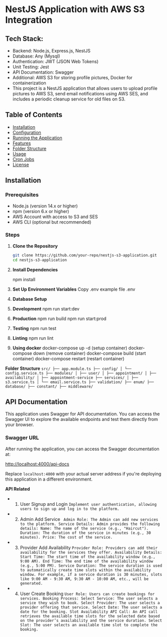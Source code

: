 # NestJS Application with AWS S3 Integration

## Tech Stack:

- Backend: Node.js, Express.js, NestJS
- Database: Any (Mysql)
- Authentication: JWT (JSON Web Tokens)
- Unit Testing: Jest
- API Documentation: Swagger
- Additional: AWS S3 for storing profile pictures, Docker for containerization
- This project is a NestJS application that allows users to upload profile pictures to AWS S3, send email notifications using AWS SES, and includes a periodic cleanup service for old files on S3.

## Table of Contents

- [Installation](#installation)
- [Configuration](#configuration)
- [Running the Application](#running-the-application)
- [Features](#features)
- [Folder Structure](#folder-structure)
- [Usage](#usage)
- [Cron Jobs](#cron-jobs)
- [License](#license)

## Installation

### Prerequisites

- Node.js (version 14.x or higher)
- npm (version 6.x or higher)
- AWS Account with access to S3 and SES
- AWS CLI (optional but recommended)

### Steps

1. **Clone the Repository**

   ```bash
   git clone https://github.com/your-repo/nestjs-s3-application.git
   cd nestjs-s3-application

   ```

2. **Install Dependencies**

   npm install

3. **Set Up Environment Variables**
   Copy .env example file .env
4. **Database Setup**

5. **Development**
   npm run start:dev

6. **Production**
   npm run build
   npm run start:prod

7. **Testing**
   npm run test

8. **Linting**
   npm run lint

9. **Using docker**
   docker-compose up -d (setup container)
   docker-compose down (remove container)
   docker-compose build (start container)
   docker-compose restart <container id> (restart container)

**Folder Structure**
`src/
├── app.module.ts
├── config/
│ └── config.service.ts
├── modules/
│ ├── user/
│ ├── appointment/
│ ├── availability/
│ ├── appointment-service
├── services/
│ ├── s3.service.ts
│ └── email.service.ts
├── validation/
├── enum/
├── database/
├── constant/
├── middleware/
`

## API Documentation

This application uses Swagger for API documentation. You can access the Swagger UI to explore the available endpoints and test them directly from your browser.

### Swagger URL

After running the application, you can access the Swagger documentation at:

[http://localhost:4000/api-docs](http://localhost:4000/api-docs)

Replace `localhost:4000` with your actual server address if you're deploying this application in a different environment.

**API Related**

- 1.  User Signup and Login
      `Implement user authentication, allowing users to sign up and log in to the platform. `
- 2. Admin Add Service
     ` 
Admin Role: The Admin can add new services to the platform.
Service Details: Admin provides the following details:
Name: The name of the service (e.g., "Haircut").
Duration: The duration of the service in minutes (e.g., 30 minutes).
Price: The cost of the service.  `

- 3.  Provider Add Availability
      `Provider Role: Providers can add their availability for the services they offer.
Availability Details:
Start Time: The start time of the availability window (e.g., 9:00 AM).
End Time: The end time of the availability window (e.g., 5:00 PM).
Service Duration: The service duration is used to automatically create time slots within the availability window. For example, if a service duration is 30 minutes, slots like 9:00 AM - 9:30 AM, 9:30 AM - 10:00 AM, etc., will be generated.
     `

- 4. User Create Booking
     `User Role: Users can create bookings for services.
Booking Process:
Select Service: The user selects a service they wish to book.
Select Provider: The user selects a provider offering that service.
Select Date: The user selects a date for the booking.
Slot Availability API Call: An API call retrieves the available time slots for the selected date based on the provider’s availability and the service duration.
Select Slot: The user selects an available time slot to complete the booking.`
